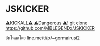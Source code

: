 # JSKICKER
⚠️KICKALL⚠️
⚠️Dangerous ⚠️!
git clone https://github.com/MBLEGENDx/JSKICKER

อัพโหลดโดย
line.me/ti/p/~gormairusi2
